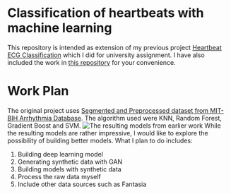 # Classification of heartbeats with machine learning
This repository is intended as extension of my previous project [Heartbeat ECG Classification](https://github.com/Chiuchiyin/Heartbeat-ECG-Classification) which I did for university assignment. I have also included the work in [this repository](https://github.com/Chiuchiyin/Classification-of-heartbeats-with-machine-learning/tree/main/Original%20work) for your convenience.

# Work Plan
The original project uses [Segmented and Preprocessed dataset from MIT-BIH Arrhythmia Database](https://www.kaggle.com/datasets/shayanfazeli/heartbeat/data?select=mitbih_test.csv). The algorithm used were KNN, Random Forest, Gradient Boost and SVM. 
![The resulting models from earlier work](/img/original_model_metrics.jpg "Model Metrics")
While the resulting models are rather impressive, I would like to explore the possibility of building better models. What I plan to do includes:
1. Building deep learning model
2. Generating synthetic data with GAN
3. Building models with synthetic data
4. Process the raw data myself
5. Include other data sources such as Fantasia